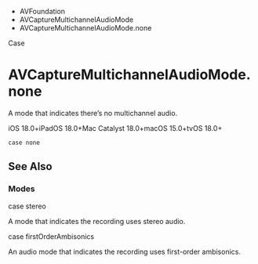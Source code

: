 

- AVFoundation
- AVCaptureMultichannelAudioMode
-  AVCaptureMultichannelAudioMode.none 

Case

# AVCaptureMultichannelAudioMode.none

A mode that indicates there’s no multichannel audio.

iOS 18.0+iPadOS 18.0+Mac Catalyst 18.0+macOS 15.0+tvOS 18.0+

``` source
case none
```

## See Also

### Modes

case stereo

A mode that indicates the recording uses stereo audio.

case firstOrderAmbisonics

An audio mode that indicates the recording uses first-order ambisonics.

